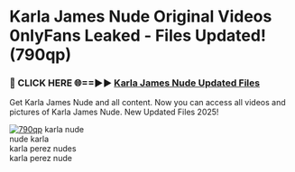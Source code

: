 # Karla James Nude Original Videos 0nlyFans Leaked - Files Updated! (790qp)

<h3>🔴 CLICK HERE 🌐==►► <a href="https://tinyurl.com/5h6xmrr3" rel="nofollow">Karla James Nude Updated Files</a></h3>

Get Karla James Nude and all content. Now you can access all videos and pictures of Karla James Nude. New Updated Files 2025!

[![790qp](https://i.imgur.com/KVD873Z.gif)](https://tinyurl.com/5h6xmrr3)
karla nude<br>
nude karla<br>
karla perez nudes<br>
karla perez nude